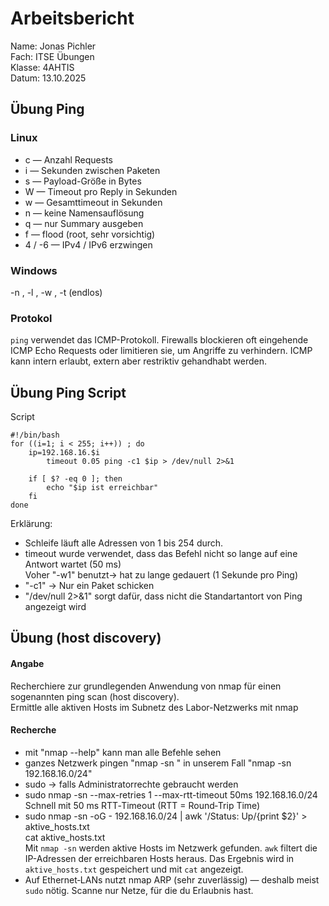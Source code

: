 # Arbeitsbericht   
Name: Jonas Pichler   
Fach: ITSE Übungen   
Klasse: 4AHTIS   
Datum: 13.10.2025   

## Übung Ping
### Linux
- c <count> — Anzahl Requests 
- i <interval> — Sekunden zwischen Paketen 
- s <size> — Payload-Größe in Bytes
- W <timeout> — Timeout pro Reply in Sekunden
- w <deadline> — Gesamttimeout in Sekunden
- n — keine Namensauflösung
- q — nur Summary ausgeben
- f — flood (root, sehr vorsichtig)
- 4 / -6 — IPv4 / IPv6 erzwingen


### Windows 
-n <count>, -l <size>, -w <timeout-ms>, -t (endlos)
### Protokol
`ping` verwendet das ICMP-Protokoll. Firewalls blockieren oft eingehende ICMP Echo Requests oder limitieren sie, um Angriffe zu verhindern. ICMP kann intern erlaubt, extern aber restriktiv gehandhabt werden.

## Übung Ping Script
Script
```
#!/bin/bash
for ((i=1; i < 255; i++)) ; do
    ip=192.168.16.$i
        timeout 0.05 ping -c1 $ip > /dev/null 2>&1

    if [ $? -eq 0 ]; then
        echo "$ip ist erreichbar"
    fi
done
```

Erklärung:
- Schleife läuft alle Adressen von 1 bis 254 durch.
- timeout wurde verwendet, dass das Befehl nicht so lange auf eine Antwort wartet (50 ms)   
  Voher "-w1" benutzt-> hat zu lange gedauert (1 Sekunde pro Ping)
- "-c1" -> Nur ein Paket schicken
- "/dev/null 2>&1" sorgt dafür, dass nicht die Standartantort von Ping angezeigt wird

## Übung (host discovery)
#### Angabe
Recherchiere zur grundlegenden Anwendung von nmap für einen sogenannten ping scan (host discovery).   
Ermittle alle aktiven Hosts im Subnetz des Labor-Netzwerks mit nmap
#### Recherche
- mit "nmap --help" kann man alle Befehle sehen   
- ganzes Netzwerk pingen "nmap -sn <netz>" in unserem Fall "nmap -sn 192.168.16.0/24"   
- sudo -> falls Administratorrechte gebraucht werden
- sudo nmap -sn --max-retries 1 --max-rtt-timeout 50ms 192.168.16.0/24   
  Schnell mit 50 ms RTT‑Timeout (RTT = Round‑Trip Time)   
- sudo nmap -sn -oG - 192.168.16.0/24 | awk '/Status: Up/{print $2}' > aktive_hosts.txt   
cat aktive_hosts.txt      
Mit `nmap -sn` werden aktive Hosts im Netzwerk gefunden. `awk` filtert die IP-Adressen der erreichbaren Hosts heraus. Das Ergebnis wird in `aktive_hosts.txt` gespeichert und mit `cat` angezeigt.   
- Auf Ethernet‑LANs nutzt nmap ARP (sehr zuverlässig) — deshalb meist `sudo` nötig. Scanne nur Netze, für die du Erlaubnis hast.   










